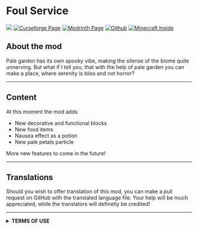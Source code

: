 # Foul Service

![](https://img.shields.io/badge/Mod%20Loader-Fabric-blue?style=for-the-badge)
[![Curseforge Page](https://img.shields.io/badge/Curseforge-Page-orange?style=for-the-badge&logo=curseforge "Curseforge page")]()
[![Modrinth Page](https://img.shields.io/badge/Modrinth-Page-1bd96a?style=for-the-badge&logo=modrinth)](https://modrinth.com/project/foul-service)
[![Github](https://img.shields.io/badge/GitHub-Repository-blue?style=for-the-badge&logo=github)](https://github.com/DimensionRed/FoulService)
[![Minecraft Inside](https://img.shields.io/badge/Minecraft--Inside-Page-violet?style=for-the-badge)]()


## **About the mod**

Pale garden has its own spooky vibe, making the silense of the biome quite unnerving. But what if I tell you, that with the help of pale garden you can make a place, where serenity is bliss and not horror?

---

## **Content**

At this moment the mod adds

- New decorative and functional blocks
- New food items
- Nausea effect as a potion
- New pale petals particle

More new features to come in the future!

---

## **Translations**

Should you wish to offer translation of this mod, you can make a pull request on GitHub with the translated language file. Your help will be much appreciated, while the translators will definetly be credited!

---
<details>
<summary><b>TERMS OF USE</b></summary>

```

# Terms of Use for Foul Service

By downloading and using this mod, you agree to the following terms:

## Ownership
The rights to this mod, Fouls Service, belong exclusively to its author, **DimensionRed**.  

## Permitted Usage ✅ 
1. Modpacks:  
   You are allowed to include this mod in modpacks, provided that you credit **DimensionRed** as the author of the mod by providing a link to this GitHub page.  
2. Packs:
   Feel free to make resourcepacks and datapacks for this mod!   

## Prohibited Actions ❌
You are strictly forbidden from:  
1. Stealing Authorship:  
   Claiming this mod as your own creation or misrepresenting its authorship in any way.  
   
2. Altering Files:  
   Redistributing modifyied, decompilied, or altered files of this mod in any form without prior written permission from the author.
   Uploading edited or unedited assets from all the Mod Pages like Modrinth, Curse Forge, etc. of this mod.

3. Reuploading:  
   Redistributing or reuploading this mod to any website, platform, or repository without explicit permission from the author.  

Failure to comply with these terms may result in action being taken to protect the author's rights. If you wish to request permission for any restricted action, please contact the author.  

Thank you for respecting the hard work and creativity that went into this project. Enjoy the mod!

```

</details>
